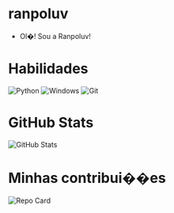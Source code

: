 
# ranpoluv
- Ol�! Sou a Ranpoluv!
 # Habilidades
 ![Python](https://img.shields.io/badge/python-black?style=for-the-badge&logo=python&logoColor=pink) 
![Windows](https://img.shields.io/badge/Windows-000?style=for-the-badge&logo=windows&logoColor=pink)
![Git](https://img.shields.io/badge/GIT-black?style=for-the-badge&logo=git&logoColor=pink)
 # GitHub Stats
![GitHub Stats](https://github-readme-stats.vercel.app/api?username=ranpoluv&theme=blueberry&)
 # Minhas contribui��es
![Repo Card](https://github-readme-stats.vercel.app/api/pin/?username=ranpoluv&repo=dio-lab-open-source&theme=blueberry)[](https://github.com/ranpoluv/https://github.com/ranpoluv/dio-lab-open-source)